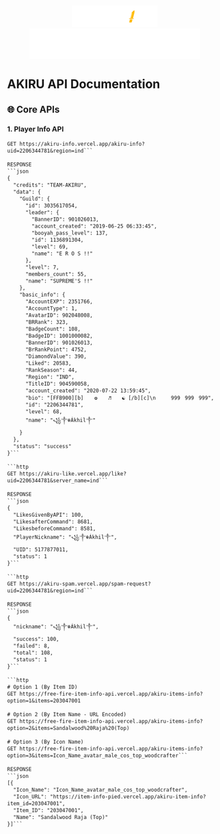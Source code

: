<div align="center">
  <!-- Free Fire Logo (Top) -->
  <img src="https://raw.githubusercontent.com/I-SHOW-AKIRU200/I-SHOW-AKIRU/main/FREE-FIRE.png" width="200" alt="Free Fire Logo">
  
  <!-- Team Akiru Logo (Bottom) -->
  <img src="https://raw.githubusercontent.com/I-SHOW-AKIRU200/I-SHOW-AKIRU/main/TEAM-AKIRU.png" width="400" alt="Team Akiru Logo">
</div>

# AKIRU API Documentation

## 🌐 Core APIs

### 1. Player Info API
```http
GET https://akiru-info.vercel.app/akiru-info?uid=2206344781&region=ind```

RESPONSE
```json
{
  "credits": "TEAM-AKIRU",
  "data": {
    "Guild": {
      "id": 3035617054,
      "leader": {
        "BannerID": 901026013,
        "account_created": "2019-06-25 06:33:45",
        "booyah_pass_level": 137,
        "id": 1136891304,
        "level": 69,
        "name": "E R O S !!"
      },
      "level": 7,
      "members_count": 55,
      "name": "SUPREME'S !!"
    },
    "basic_info": {
      "AccountEXP": 2351766,
      "AccountType": 1,
      "AvatarID": 902048008,
      "BRRank": 323,
      "BadgeCount": 108,
      "BadgeID": 1001000082,
      "BannerID": 901026013,
      "BrRankPoint": 4752,
      "DiamondValue": 390,
      "Liked": 20583,
      "RankSeason": 44,
      "Region": "IND",
      "TitleID": 904590058,
      "account_created": "2020-07-22 13:59:45",
      "bio": "[FFB900][b] ㅤ ✿ ㅤ ♬ ㅤ ☯︎ [/b][c]\n     999ㅤ999ㅤ999",
      "id": "2206344781",
      "level": 68,
      "name": "꧁༒☬Ákhil༒"
    }
  },
  "status": "success"
}```

```http
GET https://akiru-like.vercel.app/like?uid=2206344781&server_name=ind```

RESPONSE
```json
{
  "LikesGivenByAPI": 100,
  "LikesafterCommand": 8681,
  "LikesbeforeCommand": 8581,
  "PlayerNickname": "꧁༒☬Ákhil༒",
  "UID": 5177877011,
  "status": 1
}```

```http
GET https://akiru-spam.vercel.app/spam-request?uid=2206344781&region=ind```

RESPONSE
```json
{
  "nickname": "꧁༒☬Ákhil༒",
  "success": 100,
  "failed": 8,
  "total": 108,
  "status": 1
}```

```http
# Option 1 (By Item ID)
GET https://free-fire-item-info-api.vercel.app/akiru-items-info?option=1&items=203047001

# Option 2 (By Item Name - URL Encoded)
GET https://free-fire-item-info-api.vercel.app/akiru-items-info?option=2&items=Sandalwood%20Raja%20(Top)

# Option 3 (By Icon Name)
GET https://free-fire-item-info-api.vercel.app/akiru-items-info?option=3&items=Icon_Name_avatar_male_cos_top_woodcrafter```

RESPONSE
```json
[{
  "Icon_Name": "Icon_Name_avatar_male_cos_top_woodcrafter",
  "Icon_URL": "https://item-info-pied.vercel.app/akiru-item-info?item_id=203047001",
  "Item_ID": "203047001",
  "Name": "Sandalwood Raja (Top)"
}]```


